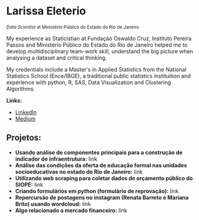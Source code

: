 
<p align="center">
  <img src=""C:\Users\Lari\Downloads\imagem.jpeg" >
</p>

# Larissa Eleterio
<sub>*Data Scientist* at Ministério Público do Estado do Rio de Janeiro</sub>

My experience as Staticistian at Fundação Oswaldo Cruz, Instituto Pereira Passos and Ministério Público do Estado do Rio de Janeiro helped me to develop multidisciplinary team-work skill, understand the big picture when analysing a dataset and critical thinking.

My credentials include a Master's in Applied Statistics from the National Statistics School (Ence/IBGE), a traditional public statistics instituition and experience with python, R, SAS, Data Visualization and Clustering Algorithms.

**Links:**
* [LinkedIn](https://www.linkedin.com/in/larissaeleterio)
* [Medium](https://www.medium.com/@larissa.eleterio)

## Projetos:

* **Usando análise de componentes principais para a construção de indicador de infraentrutura:** link
* **Análise das condições da oferta de educação formal nas unidades socioeducativas no estado do Rio de Janeiro:** link
* **Utilizando web scraping para coletar dados de orçamento público do SIOPE:** link
* **Criando formulários em python (formulário de reprovação):** link
* **Repercursão de postagens no instagram (Renata Barreto e Mariana Brito) usando wordcloud:** link
* **Algo relacionado a mercado financeiro:** link

